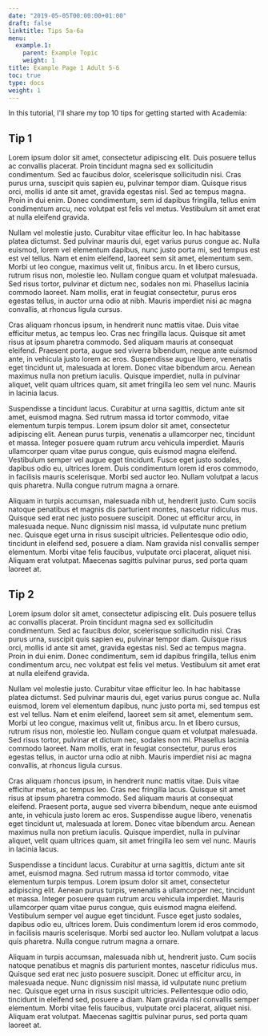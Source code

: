 ```yaml
---
date: "2019-05-05T00:00:00+01:00"
draft: false
linktitle: Tips 5a-6a
menu:
  example.1:
    parent: Example Topic
    weight: 1
title: Example Page 1 Adult 5-6
toc: true
type: docs
weight: 1
---
```


In this tutorial, I'll share my top 10 tips for getting started with Academia:

## Tip 1

Lorem ipsum dolor sit amet, consectetur adipiscing elit.
Duis posuere tellus ac convallis placerat.
Proin tincidunt magna sed ex sollicitudin condimentum.
Sed ac faucibus dolor, scelerisque sollicitudin nisi.
Cras purus urna, suscipit quis sapien eu, pulvinar tempor diam.
Quisque risus orci, mollis id ante sit amet, gravida egestas nisl.
Sed ac tempus magna.
Proin in dui enim.
Donec condimentum, sem id dapibus fringilla, tellus enim condimentum arcu, nec volutpat est felis vel metus.
Vestibulum sit amet erat at nulla eleifend gravida.

Nullam vel molestie justo.
Curabitur vitae efficitur leo.
In hac habitasse platea dictumst.
Sed pulvinar mauris dui, eget varius purus congue ac.
Nulla euismod, lorem vel elementum dapibus, nunc justo porta mi, sed tempus est est vel tellus.
Nam et enim eleifend, laoreet sem sit amet, elementum sem.
Morbi ut leo congue, maximus velit ut, finibus arcu.
In et libero cursus, rutrum risus non, molestie leo.
Nullam congue quam et volutpat malesuada.
Sed risus tortor, pulvinar et dictum nec, sodales non mi.
Phasellus lacinia commodo laoreet.
Nam mollis, erat in feugiat consectetur, purus eros egestas tellus, in auctor urna odio at nibh.
Mauris imperdiet nisi ac magna convallis, at rhoncus ligula cursus.

Cras aliquam rhoncus ipsum, in hendrerit nunc mattis vitae.
Duis vitae efficitur metus, ac tempus leo.
Cras nec fringilla lacus.
Quisque sit amet risus at ipsum pharetra commodo.
Sed aliquam mauris at consequat eleifend.
Praesent porta, augue sed viverra bibendum, neque ante euismod ante, in vehicula justo lorem ac eros.
Suspendisse augue libero, venenatis eget tincidunt ut, malesuada at lorem.
Donec vitae bibendum arcu.
Aenean maximus nulla non pretium iaculis.
Quisque imperdiet, nulla in pulvinar aliquet, velit quam ultrices quam, sit amet fringilla leo sem vel nunc.
Mauris in lacinia lacus.

Suspendisse a tincidunt lacus.
Curabitur at urna sagittis, dictum ante sit amet, euismod magna.
Sed rutrum massa id tortor commodo, vitae elementum turpis tempus.
Lorem ipsum dolor sit amet, consectetur adipiscing elit.
Aenean purus turpis, venenatis a ullamcorper nec, tincidunt et massa.
Integer posuere quam rutrum arcu vehicula imperdiet.
Mauris ullamcorper quam vitae purus congue, quis euismod magna eleifend.
Vestibulum semper vel augue eget tincidunt.
Fusce eget justo sodales, dapibus odio eu, ultrices lorem.
Duis condimentum lorem id eros commodo, in facilisis mauris scelerisque.
Morbi sed auctor leo.
Nullam volutpat a lacus quis pharetra.
Nulla congue rutrum magna a ornare.

Aliquam in turpis accumsan, malesuada nibh ut, hendrerit justo.
Cum sociis natoque penatibus et magnis dis parturient montes, nascetur ridiculus mus.
Quisque sed erat nec justo posuere suscipit.
Donec ut efficitur arcu, in malesuada neque.
Nunc dignissim nisl massa, id vulputate nunc pretium nec.
Quisque eget urna in risus suscipit ultricies.
Pellentesque odio odio, tincidunt in eleifend sed, posuere a diam.
Nam gravida nisl convallis semper elementum.
Morbi vitae felis faucibus, vulputate orci placerat, aliquet nisi.
Aliquam erat volutpat.
Maecenas sagittis pulvinar purus, sed porta quam laoreet at.

## Tip 2

Lorem ipsum dolor sit amet, consectetur adipiscing elit.
Duis posuere tellus ac convallis placerat.
Proin tincidunt magna sed ex sollicitudin condimentum.
Sed ac faucibus dolor, scelerisque sollicitudin nisi.
Cras purus urna, suscipit quis sapien eu, pulvinar tempor diam.
Quisque risus orci, mollis id ante sit amet, gravida egestas nisl.
Sed ac tempus magna.
Proin in dui enim.
Donec condimentum, sem id dapibus fringilla, tellus enim condimentum arcu, nec volutpat est felis vel metus.
Vestibulum sit amet erat at nulla eleifend gravida.

Nullam vel molestie justo.
Curabitur vitae efficitur leo.
In hac habitasse platea dictumst.
Sed pulvinar mauris dui, eget varius purus congue ac.
Nulla euismod, lorem vel elementum dapibus, nunc justo porta mi, sed tempus est est vel tellus.
Nam et enim eleifend, laoreet sem sit amet, elementum sem.
Morbi ut leo congue, maximus velit ut, finibus arcu.
In et libero cursus, rutrum risus non, molestie leo.
Nullam congue quam et volutpat malesuada.
Sed risus tortor, pulvinar et dictum nec, sodales non mi.
Phasellus lacinia commodo laoreet.
Nam mollis, erat in feugiat consectetur, purus eros egestas tellus, in auctor urna odio at nibh.
Mauris imperdiet nisi ac magna convallis, at rhoncus ligula cursus.

Cras aliquam rhoncus ipsum, in hendrerit nunc mattis vitae.
Duis vitae efficitur metus, ac tempus leo.
Cras nec fringilla lacus.
Quisque sit amet risus at ipsum pharetra commodo.
Sed aliquam mauris at consequat eleifend.
Praesent porta, augue sed viverra bibendum, neque ante euismod ante, in vehicula justo lorem ac eros.
Suspendisse augue libero, venenatis eget tincidunt ut, malesuada at lorem.
Donec vitae bibendum arcu.
Aenean maximus nulla non pretium iaculis.
Quisque imperdiet, nulla in pulvinar aliquet, velit quam ultrices quam, sit amet fringilla leo sem vel nunc.
Mauris in lacinia lacus.

Suspendisse a tincidunt lacus.
Curabitur at urna sagittis, dictum ante sit amet, euismod magna.
Sed rutrum massa id tortor commodo, vitae elementum turpis tempus.
Lorem ipsum dolor sit amet, consectetur adipiscing elit.
Aenean purus turpis, venenatis a ullamcorper nec, tincidunt et massa.
Integer posuere quam rutrum arcu vehicula imperdiet.
Mauris ullamcorper quam vitae purus congue, quis euismod magna eleifend.
Vestibulum semper vel augue eget tincidunt.
Fusce eget justo sodales, dapibus odio eu, ultrices lorem.
Duis condimentum lorem id eros commodo, in facilisis mauris scelerisque.
Morbi sed auctor leo.
Nullam volutpat a lacus quis pharetra.
Nulla congue rutrum magna a ornare.

Aliquam in turpis accumsan, malesuada nibh ut, hendrerit justo.
Cum sociis natoque penatibus et magnis dis parturient montes, nascetur ridiculus mus.
Quisque sed erat nec justo posuere suscipit.
Donec ut efficitur arcu, in malesuada neque.
Nunc dignissim nisl massa, id vulputate nunc pretium nec.
Quisque eget urna in risus suscipit ultricies.
Pellentesque odio odio, tincidunt in eleifend sed, posuere a diam.
Nam gravida nisl convallis semper elementum.
Morbi vitae felis faucibus, vulputate orci placerat, aliquet nisi.
Aliquam erat volutpat.
Maecenas sagittis pulvinar purus, sed porta quam laoreet at.
